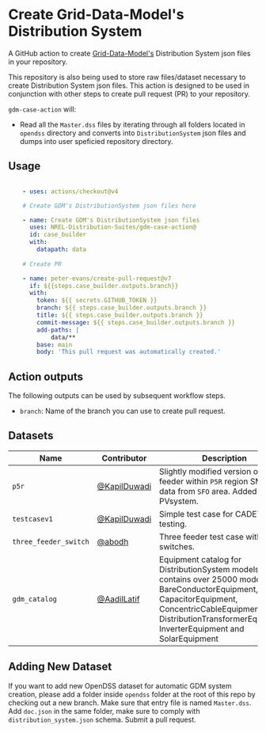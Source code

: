 # Create Grid-Data-Model's Distribution System

A GitHub action to create [Grid-Data-Model's](https://github.com/NREL-Distribution-Suites/grid-data-models) Distribution System json files in your repository.

This repository is also being used to store raw files/dataset necessary to create Distribution System json files. This action is designed to be used in conjunction with other steps to create pull request (PR) to your repository. 

`gdm-case-action` will:

* Read all the `Master.dss` files by iterating through all folders located in `opendss` directory and converts into `DistributionSystem` json files and dumps into user speficied repository directory.

## Usage

```yml

    - uses: actions/checkout@v4

    # Create GDM's DistributionSystem json files here

    - name: Create GDM's DistributionSystem json files
      uses: NREL-Distribution-Suites/gdm-case-action@
      id: case_builder
      with:
        datapath: data
    
    # Create PR

    - name: peter-evans/create-pull-request@v7
      if: ${{steps.case_builder.outputs.branch}}
      with:
        token: ${{ secrets.GITHUB_TOKEN }}
        branch: ${{ steps.case_builder.outputs.branch }}
        title: ${{ steps.case_builder.outputs.branch }}
        commit-message: ${{ steps.case_builder.outputs.branch }}
        add-paths: |
            data/**
        base: main
        body: 'This pull request was automatically created.'
```

## Action outputs

The following outputs can be used by subsequent workflow steps.

* `branch`: Name of the branch you can use to create pull request.

## Datasets

| Name | Contributor | Description | System |
|------|------------|--------------| ------- |
| `p5r` | [@KapilDuwadi](https://github.com/KapilDuwadi) |  Slightly modified version of sub feeder within `P5R` region SMARTDS data from `SFO` area. Added PVsystem.| DistributionSystem |
| `testcasev1` | [@KapilDuwadi](https://github.com/KapilDuwadi) |  Simple test case for CADET testing.| DistributionSystem |
| `three_feeder_switch` | [@abodh](https://github.com/abodh) | Three feeder test case with switches.| DistributionSystem |
| `gdm_catalog` | [@AadilLatif](https://github.com/AadilLatif) | Equipment catalog for DistributionSystem models contains over 25000 models for BareConductorEquipment, CapacitorEquipment, ConcentricCableEquipment, DistributionTransformerEquipment, InverterEquipment and SolarEquipment| CatalogSystem |

## Adding New Dataset

If you want to add new OpenDSS dataset for automatic GDM system creation, please add a folder inside `opendss` folder at the root of this repo by checking out a new branch. Make sure that entry file is named `Master.dss`. Add `doc.json` in the same folder, make sure to comply with `distribution_system.json` schema. Submit a pull request. 